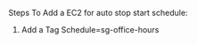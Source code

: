 <!--
title: .'AWS Auto stop start Scheduler'
description: 'AWS Auto stop start Scheduler Cloud Formation Template'
framework: v1
platform: AWS
language: Go
-->
 

Steps To Add a EC2 for auto stop start schedule:
1. Add a Tag Schedule=sg-office-hours